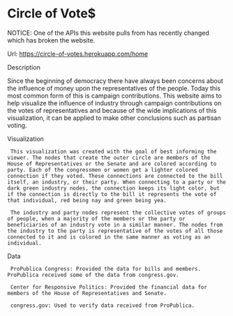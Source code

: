 # Circle of Vote$

NOTICE: One of the APIs this website pulls from has recently changed which has broken the website. 

Url: https://circle-of-votes.herokuapp.com/home

Description 

   Since the beginning of democracy there have always been concerns about the influence of money upon the representatives of the people. Today this most common form of this is campaign contributions. This website aims to help visualize the influence of industry through campaign contributions on the votes of representatives and because of the wide implications of this visualization, it can be applied to make other conclusions such as partisan voting.

Visualization

     This visualization was created with the goal of best informing the viewer. The nodes that create the outer circle are members of the House of Representatives or the Senate and are colored according to party. Each of the congressmen or women get a lighter colored connection if they voted. These connections are connected to the bill itself, an industry, or their party. When connecting to a party or the dark green industry nodes, the connection keeps its light color, but if the connection is directly to the bill it represents the vote of that individual, red being nay and green being yea.

     The industry and party nodes represent the collective votes of groups of people, when a majority of the members or the party or beneficiaries of an industry vote in a similar manner. The nodes from the industry to the party is representative of the votes of all those connected to it and is colored in the same manner as voting as an individual.

Data

     ProPublica Congress: Provided the data for bills and members. ProPublica received some of the data from congress.gov.

     Center for Responsive Politics: Provided the financial data for members of the House of Representatives and Senate.

     congress.gov: Used to verify data received from ProPublica.
